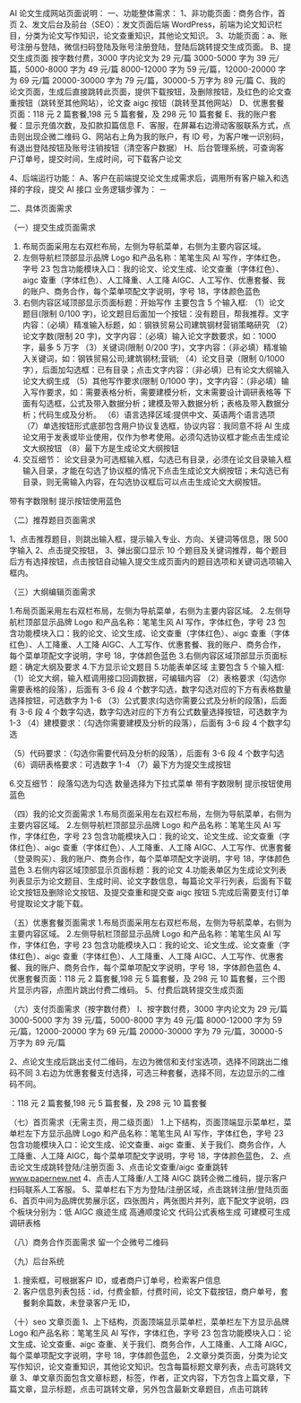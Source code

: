 AI 论文生成网站页面说明：
一、功能整体需求：
1、非功能页面：商务合作，首页
2、发文后台及前台（SEO）：发文页面后端 WordPress，前端为论文知识栏目，分类为论文写作知识，论文查重知识，其他论文知识。
3、功能页面：a、账号注册与登陆，微信扫码登陆及账号注册登陆，登陆后跳转提交生成页面。
B、提交生成页面 按字数付费，3000 字内论文为 29 元/篇
3000-5000 字为 39 元/篇，5000-8000 字为 49 元/篇
8000-12000 字为 59 元/篇，12000-20000 字为 69 元/篇
20000-30000 字为 79 元/篇，30000-5 万字为 89 元/篇
C、我的论文页面，生成后直接跳转此页面，提供下载按钮，及删除按钮，及红色的论文查重按钮（跳转至其他网站），论文查 aigc 按钮（跳转至其他网站）
D、优惠套餐页面：118 元 2 篇套餐,198 元 5 篇套餐，及 298 元 10 篇套餐
E、我的账户套餐：显示充值次数，及扣款扣篇信息
F、客服，在屏幕右边滑动客服联系方式，点击则出现企微二维码
G、网站右上角为我的账户，有 ID 号，为客户唯一识别码，有退出登陆按钮及账号注销按钮（清空客户数据）
H、后台管理系统，可查询客户订单号，提交时间，生成时间，可下载客户论文

4、后端运行功能：
A、客户在前端提交论文生成需求后，调用所有客户输入和选择的字段，提交 AI 接口
业务逻辑步骤为：
－

二、具体页面需求

（一）提交生成页面需求

1. 布局页面采用左右双栏布局，左侧为导航菜单，右侧为主要内容区域。
2. 左侧导航栏顶部显示品牌 Logo 和产品名称：笔笔生风 AI 写作，字体红色，字号 23
   包含功能模块入口：我的论文、论文生成、论文查重（字体红色）、aigc 查重（字体红色）、人工降重、人工降 AIGC、人工写作、优惠套餐、我的账户、商务合作，每个菜单项配文字说明，字号 18，字体颜色蓝色
3. 右侧内容区域顶部显示页面标题：开始写作
   主要包含 5 个输入框:
   （1）论文题目(限制 0/100 字)，论文题目后面加一个按钮：没有题目，帮我推荐。文字内容：（必填）精准输入标题，如：钢铁贸易公司建筑钢材营销策略研究
   （2）论文字数(限制 20 字)，文字内容：（必填）输入论文字数要求，如：1000 字，最多 5 万字
   （3）关键词(限制 0/200 字)，文字内容：（非必填）精准输入关键词，如：钢铁贸易公司;建筑钢材;营销;
   （4）论文目录（限制 0/1000 字），后面加勾选框：已有目录；点击文字内容：（非必填）已有论文大纲输入论文大纲生成
   （5）其他写作要求(限制 0/1000 字)，文字内容：（非必填）输入写作要求，如：需要表格分析，需要建模分析，文末需要设计调研表格等
   下面有勾选框，公式及带入数据分析；建模及带入数据分析；表格及带入数据分析；代码生成及分析。
   （6）语言选择区域:提供中文、英语两个语言选项
   （7）单选按钮形式底部包含用户协议复选框，协议内容：我同意不将 AI 生成论文用于发表或毕业使用，仅作为参考使用。必须勾选协议框才能点击生成论文大纲按钮
   （8）最下方是生成论文大纲按钮
4. 交互细节：
   论文目录为可选框输入框，勾选已有目录，必须在论文目录输入框输入目录，才能在勾选了协议框的情况下点击生成论文大纲按钮；未勾选已有目录，则无需输入内容，在勾选协议框后可以点击生成论文大纲按钮。

带有字数限制
提示按钮使用蓝色

（二）推荐题目页面需求

1、点击推荐题目，则跳出输入框，提示输入专业、方向、关键词等信息，限 500 字输入
2、点击提交按钮，
3、弹出窗口显示 10 个题目及关键词推荐，每个题目后方有选择按钮，点击按钮自动输入提交生成页面内的题目选项和关键词选项输入框内。

（三）大纲编辑页面需求

1.布局页面采用左右双栏布局，左侧为导航菜单，右侧为主要内容区域。 2.左侧导航栏顶部显示品牌 Logo 和产品名称：笔笔生风 AI 写作，字体红色，字号 23
包含功能模块入口：我的论文、论文生成、论文查重（字体红色）、aigc 查重（字体红色）、人工降重、人工降 AIGC、人工写作、优惠套餐、我的账户、商务合作，每个菜单项配文字说明，字号 18，字体颜色蓝色 3.右侧内容区域顶部显示页面标题：确定大纲及要求 4.下方显示论文题目 5.功能表单区域
主要包含 5 个输入框:
（1）论文大纲，输入框调用接口回调数据，可编辑内容
（2）表格要求（勾选你需要表格的段落），后面有 3-6 段 4 个数字勾选，数字勾选对应的下方有表格数量选择按钮，可选数字为 1-6
（3）公式要求(勾选你需要公式及分析的段落)，后面有 3-6 段 4 个数字勾选，数字勾选对应的下方有公式数量选择按钮，可选数字为 1-3
（4）建模要求：（勾选你需要建模及分析的段落），后面有 3-6 段 4 个数字勾选

（5）代码要求：（勾选你需要代码及分析的段落），后面有 3-6 段 4 个数字勾选
（6）调研表格要求：可选数字 1-4
（7）最下方为提交生成按钮

6.交互细节：
段落勾选为勾选
数量选择为下拉式菜单
带有字数限制
提示按钮使用蓝色

（四）我的论文页面需求 1.布局页面采用左右双栏布局，左侧为导航菜单，右侧为主要内容区域。 2.左侧导航栏顶部显示品牌 Logo 和产品名称：笔笔生风 AI 写作，字体红色，字号 23
包含功能模块入口：我的论文、论文生成、论文查重（字体红色）、aigc 查重（字体红色）、人工降重、人工降 AIGC、人工写作、优惠套餐（登录购买）、我的账户、商务合作，每个菜单项配文字说明，字号 18，字体颜色蓝色 3.右侧内容区域顶部显示页面标题：我的论文 4.功能表单区为生成论文列表
列表显示为论文题目、生成时间、论文字数信息，每篇论文平行列表，后面有下载论文按钮及删除论文按钮、及提交查重和提交查 aigc 按钮 5.完成后需要支付订单号提取论文才能下载。

（五）优惠套餐页面需求 1.布局页面采用左右双栏布局，左侧为导航菜单，右侧为主要内容区域。 2.左侧导航栏顶部显示品牌 Logo 和产品名称：笔笔生风 AI 写作，字体红色，字号 23
包含功能模块入口：我的论文、论文生成、论文查重（字体红色）、aigc 查重（字体红色）、人工降重、人工降 AIGC、人工写作、优惠套餐、我的账户、商务合作，每个菜单项配文字说明，字号 18，字体颜色蓝色
4、优惠套餐页面：118 元 2 篇套餐,198 元 5 篇套餐，及 298 元 10 篇套餐，三个图片显示内容，点图片跳出付费二维码。
5、付费后跳转提交生成页面

（六）支付页面需求（按字数付费）
I、按字数付费，3000 字内论文为 29 元/篇
3000-5000 字为 39 元/篇，5000-8000 字为 49 元/篇
8000-12000 字为 59 元/篇，12000-20000 字为 69 元/篇
20000-30000 字为 79 元/篇，30000-5 万字为 89 元/篇

2、点论文生成后跳出支付二维码，左边为微信和支付宝选项，选择不同跳出二维码不同 3.右边为优惠套餐支付选择，可选三种套餐，选择不同，左边显示的二维码不同。

：118 元 2 篇套餐,198 元 5 篇套餐，及 298 元 10 篇套餐

（七）首页需求（无需主页，用二级页面） 1.上下结构，页面顶端显示菜单栏，菜单栏左下方显示品牌 Logo 和产品名称：笔笔生风 AI 写作，字体红色，字号 23
包含功能模块入口：论文生成、论文查重、aigc 查重、关于我们、商务合作，人工降重、人工降 AIGC，每个菜单项配文字说明，字号 18，字体颜色蓝色，
2、点击论文生成跳转登陆/注册页面
3、点击论文查重/aigc 查重跳转 www.papernew.net
4、点击人工降重/人工降 AIGC 跳转企微二维码，提示客户扫码联系人工客服。
5、菜单栏右下方为登陆/注册区域，点击跳转注册/登陆页面
6、首页中间为品牌优势展示区，四张图片，两张图片并列，底下配文字说明，四个板块分别为：低 AIGC 痕迹生成 高通顺度论文 代码公式表格生成 可建模可生成调研表格

（八）商务合作页面需求
留一个企微号二维码

（九）后台系统

1. 搜索框，可根据客户 ID，或者商户订单号，检索客户信息
2. 客户信息列表包括：id，付费金额，付费时间，论文下载按钮，商户单号，套餐剩余篇数，未登录客户无 ID，

（十）seo 文章页面
1、上下结构，页面顶端显示菜单栏，菜单栏左下方显示品牌 Logo 和产品名称：笔笔生风 AI 写作，字体红色，字号 23
包含功能模块入口：论文生成、论文查重、aigc 查重、关于我们、商务合作，人工降重、人工降 AIGC，每个菜单项配文字说明，字号 18，字体颜色蓝色， 2.文章分类页面，分类为论文写作知识，论文查重知识，其他论文知识。包含每篇标题文章列表，点击可跳转文章
3、单文章页面包含文章标题，标签，作者，正文内容，下方包含上篇文章，下篇文章，显示标题，点击可跳转文章，另外包含最新文章题目，点击可跳转
